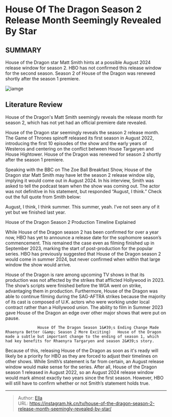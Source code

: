 # House Of The Dragon Season 2 Release Month Seemingly Revealed By Star


## SUMMARY 



  House of the Dragon star Matt Smith hints at a possible August 2024 release window for season 2.   HBO has not confirmed this release window for the second season.   Season 2 of House of the Dragon was renewed shortly after the season 1 premiere.  

![iamge]()

## Literature Review
House of the Dragon&#39;s Matt Smith seemingly reveals the release month for season 2, which has not yet had an official premiere date revealed.




House of the Dragon star seemingly reveals the season 2 release month. The Game of Thrones spinoff released its first season in August 2022, introducing the first 10 episodes of the show and the early years of Westeros and centering on the conflict between House Targaryen and House Hightower. House of the Dragon was renewed for season 2 shortly after the season 1 premiere.




Speaking with the BBC on The Zoe Ball Breakfast Show, House of the Dragon star Matt Smith may have let the season 2 release window slip, implying it would come out in August 2024. In his interview, Smith was asked to tell the podcast team when the show was coming out. The actor was not definitive in his statement, but responded “August, I think.” Check out the full quote from Smith below:


August, I think, I think summer. This summer, yeah. I’ve not seen any of it yet but we finished last year.



 House of the Dragon Season 2 Production Timeline Explained 
         

While House of the Dragon season 2 has been confirmed for over a year now, HBO has yet to announce a release date for the sophomore season’s commencement. This remained the case even as filming finished up in September 2023, marking the start of post-production for the popular series. HBO has previously suggested that House of the Dragon season 2 would come in summer 2024, but never confirmed when within that large window the show would arrive.




House of the Dragon is rare among upcoming TV shows in that its production was not affected by the strikes that afflicted Hollywood in 2023. The show’s scripts were finished before the WGA went on strike, advantaging them in production. Furthermore, House of the Dragon was able to continue filming during the SAG-AFTRA strikes because the majority of its cast is composed of U.K. actors who were working under local contract rather than a Hollywood union. The ability to film in Summer 2023 gave House of the Dragon an edge over other major shows that were put on pause.

                  House Of The Dragon Season 1&#39;s Ending Change Made Rhaenyra Better (&amp; Season 2 More Exciting)   House of the Dragon made a subtle but important change to the ending of season 1, which had key benefits for Rhaenyra Targaryen and season 2&#39;s story.    

Because of this, releasing House of the Dragon as soon as it&#39;s ready will likely be a priority for HBO as they are forced to adjust their timelines on other shows. While Smith’s statement is far from certain, an August release window would make sense for the series. After all, House of the Dragon season 1 released in August 2022, so an August 2024 release window would mark almost exactly two years since the first season. However, HBO will still have to confirm whether or not Smith’s statement holds true.






---

> Author: [Ella](https://instagram.hk.cn/)  
> URL: https://instagram.hk.cn/tv/house-of-the-dragon-season-2-release-month-seemingly-revealed-by-star/  


